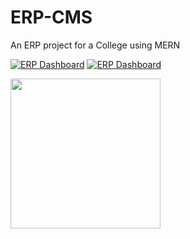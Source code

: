 # ERP-CMS
An ERP project for a College using MERN

[![ERP Dashboard](https://img.shields.io/badge/College%20ERP-Repo%20Wiki-D91818?style=for-the-badge&logo=github&logoColor=FF0000)](https://github.com/ReaveND/College-ERP/wiki)
[![ERP Dashboard](https://img.shields.io/badge/College%20ERP-Document-green?style=for-the-badge&logo=gitbook&logoColor=green)](https://docs.google.com/document/d/1h0JSdxRTWBdVbRVBjvPhtlRKa_EjC6-YSWTdBZTxlYw/edit?usp=sharing)

<img src="https://img.shields.io/badge/reviewed%20by-ReaveND-D91818?style=for-the-badge&logo=github&logoColor=FF0000" width="240">
